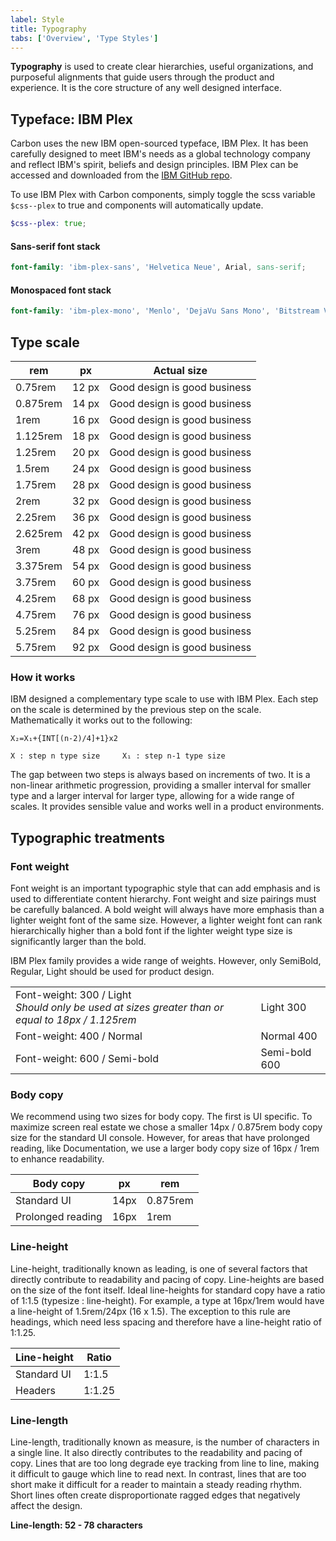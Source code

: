 ```yaml
---
label: Style
title: Typography
tabs: ['Overview', 'Type Styles']
---
```


<page-intro>**Typography** is used to create clear hierarchies, useful organizations, and purposeful alignments that guide users through the product and experience. It is the core structure of any well designed interface.</page-intro>

## Typeface: IBM Plex

Carbon uses the new IBM open-sourced typeface, IBM Plex. It has been carefully designed to meet IBM's needs as a global technology company and reflect IBM's spirit, beliefs and design principles. IBM Plex can be accessed and downloaded from the <a href="https://github.com/ibm/type" target="blank">IBM GitHub repo</a>.

To use IBM Plex with Carbon components, simply toggle the scss variable `$css--plex` to true and components will automatically update.

```scss
$css--plex: true;
```

#### Sans-serif font stack

```scss
font-family: 'ibm-plex-sans', 'Helvetica Neue', Arial, sans-serif;
```

#### Monospaced font stack

```scss
font-family: 'ibm-plex-mono', 'Menlo', 'DejaVu Sans Mono', 'Bitstream Vera Sans Mono', Courier;
```

## Type scale

<type-scale-table></type-scale-table>

| rem       | px    | Actual size                  |
|-----------|-------|------------------------------|
| 0.75rem   | 12 px | Good design is good business |
| 0.875rem  | 14 px | Good design is good business |
| 1rem      | 16 px | Good design is good business |
| 1.125rem  | 18 px | Good design is good business |
| 1.25rem   | 20 px | Good design is good business |
| 1.5rem    | 24 px | Good design is good business |
| 1.75rem   | 28 px | Good design is good business |
| 2rem      | 32 px | Good design is good business |
| 2.25rem   | 36 px | Good design is good business |
| 2.625rem  | 42 px | Good design is good business |
| 3rem      | 48 px | Good design is good business |
| 3.375rem  | 54 px | Good design is good business |
| 3.75rem   | 60 px | Good design is good business |
| 4.25rem   | 68 px | Good design is good business |
| 4.75rem   | 76 px | Good design is good business |
| 5.25rem   | 84 px | Good design is good business |
| 5.75rem   | 92 px | Good design is good business |

### How it works

IBM designed a complementary type scale to use with IBM Plex. Each step on the scale is determined by the previous step on the scale. Mathematically it works out to the following:

```markup
X₂=X₁+{INT[(n-2)/4]+1}x2

X : step n type size     X₁ : step n-1 type size
```

The gap between two steps is always based on increments of two. It is a non-linear arithmetic progression, providing a smaller interval for smaller type and a larger interval for larger type, allowing for a wide range of scales. It provides sensible value and works well in a product environments.

## Typographic treatments

### Font weight

Font weight is an important typographic style that can add emphasis and is used to differentiate content hierarchy. Font weight and size pairings must be carefully balanced. A bold weight will always have more emphasis than a lighter weight font of the same size. However, a lighter weight font can rank hierarchically higher than a bold font if the lighter weight type size is significantly larger than the bold.

IBM Plex family provides a wide range of weights. However, only SemiBold, Regular, Light should be used for product design.

|  |  |
|--------------|------------|
| Font-weight: 300 / Light <br> _Should only be used at sizes greater than or equal to 18px / 1.125rem_  | Light 300  |
| Font-weight: 400 / Normal | Normal 400 |
| Font-weight: 600 / Semi-bold   | Semi-bold 600   |

### Body copy

We recommend using two sizes for body copy. The first is UI specific. To maximize screen real estate we chose a smaller 14px / 0.875rem body copy size for the standard UI console. However, for areas that have prolonged reading, like Documentation, we use a larger body copy size of 16px / 1rem to enhance readability.

|Body copy         | px   | rem     |
|------------------|-----|--------|
|Standard UI       |14px |0.875rem|
|Prolonged reading |16px |1rem    |

### Line-height

Line-height, traditionally known as leading, is one of several factors that directly contribute to readability and pacing of copy. Line-heights are based on the size of the font itself. Ideal line-heights for standard copy have a ratio of 1:1.5 (typesize : line-height). For example, a type at 16px/1rem would have a line-height of 1.5rem/24px (16 x 1.5). The exception to this rule are headings, which need less spacing and therefore have a line-height ratio of 1:1.25.

|Line-height       |Ratio  |
|------------------|-------|
|Standard UI       |1:1.5  |
|Headers           |1:1.25 |


### Line-length

Line-length, traditionally known as measure, is the number of characters in a single line. It also directly contributes to the readability and pacing of copy. Lines that are too long degrade eye tracking from line to line, making it difficult to gauge which line to read next. In contrast, lines that are too short make it difficult for a reader to maintain a steady reading rhythm. Short lines often create disproportionate ragged edges that negatively affect the design.

**Line-length: 52 - 78 characters**
